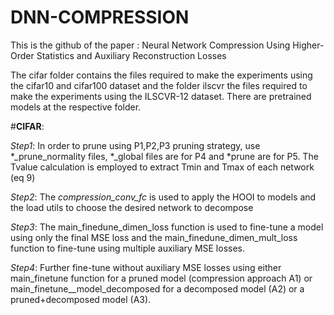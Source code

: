 # DNN-COMPRESSION
This is the github of the paper : Neural Network Compression Using Higher-Order Statistics and Auxiliary Reconstruction Losses

The cifar folder contains the files required to make the experiments using the cifar10 and cifar100 dataset and the folder ilscvr the files required to make the experiments using the ILSCVR-12 dataset. There are pretrained models at the respective folder. 

#**CIFAR**: 

*Step1*: In order to prune using P1,P2,P3 pruning strategy, use *_prune_normality files, *_global files are for P4 and *prune are for P5. The Tvalue calculation is employed to extract Tmin and Tmax of each network (eq 9)

*Step2*: The *compression_conv_fc* is used to apply the HOOI to models and the load utils to choose the desired network to decompose

*Step3*: The main_finedune_dimen_loss function is used to fine-tune a model using only the final MSE loss and the main_finedune_dimen_mult_loss function to fine-tune using multiple auxiliary MSE losses.

*Step4*: Further fine-tune without auxiliary MSE losses using either main_finetune function for a pruned model (compression approach A1) or main_finetune__model_decomposed for a decomposed model (A2) or a pruned+decomposed model (A3).
